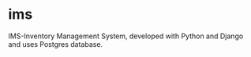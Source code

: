 # ims
IMS-Inventory Management System, developed with Python and Django and uses Postgres database.
